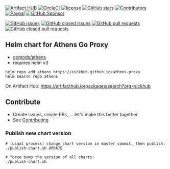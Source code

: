 [![Artifact HUB](https://img.shields.io/endpoint?url=https://artifacthub.io/badge/repository/sickhub)](https://artifacthub.io/packages/search?org=sickhub)
[![CircleCI](https://img.shields.io/circleci/build/github/SickHub/athens-proxy)](https://app.circleci.com/pipelines/github/SickHub/athens-proxy)
[![license](https://img.shields.io/github/license/sickhub/athens-proxy.svg)](https://github.com/sickhub/athens-proxy/blob/master/LICENSE)
[![GitHub stars](https://img.shields.io/github/stars/sickhub/athens-proxy.svg)](https://github.com/sickhub/athens-proxy)
[![Contributors](https://img.shields.io/github/contributors/sickhub/athens-proxy.svg)](https://github.com/sickhub/athens-proxy/graphs/contributors)
[![Paypal](https://img.shields.io/badge/donate-paypal-00457c.svg?logo=paypal)](https://www.paypal.com/cgi-bin/webscr?cmd=_s-xclick&hosted_button_id=FTXDN7LCDWUEA&source=url)
[![GitHub Sponsor](https://img.shields.io/badge/github-sponsor-blue?logo=github)](https://github.com/sponsors/DrPsychick)

[![GitHub issues](https://img.shields.io/github/issues/sickhub/athens-proxy.svg)](https://github.com/sickhub/athens-proxy/issues)
[![GitHub closed issues](https://img.shields.io/github/issues-closed/sickhub/athens-proxy.svg)](https://github.com/sickhub/athens-proxy/issues?q=is%3Aissue+is%3Aclosed)
[![GitHub pull requests](https://img.shields.io/github/issues-pr/sickhub/athens-proxy.svg)](https://github.com/sickhub/athens-proxy/pulls)
[![GitHub closed pull requests](https://img.shields.io/github/issues-pr-closed/sickhub/athens-proxy.svg)](https://github.com/sickhub/athens-proxy/pulls?q=is%3Apr+is%3Aclosed)

## Helm chart for Athens Go Proxy
* [gomods/athens](https://github.com/gomods/athens)
* requires helm v3

```shell script
helm repo add athens https://sickhub.github.io/athens-proxy
helm search repo athens
```

On Artifact Hub: https://artifacthub.io/packages/search?org=sickhub

## Contribute
* Create issues, create PRs, ... let's make this better together.
* See [Contributing](CONTRIBUTING.md)

### Publish new chart version
```shell
# (usual process) change chart version in master commit, then publish:
./publish-chart.sh UPDATE

# force bump the version of all charts:
./publish-chart.sh
```